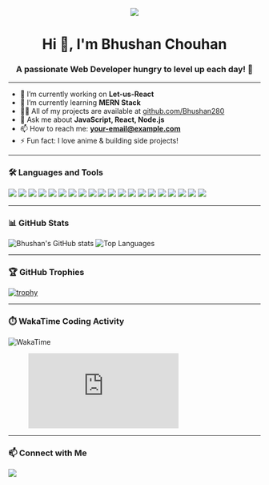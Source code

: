 <p align="center">
  <a href="https://github.com/Bhushan280">
    <img src="https://readme-typing-svg.demolab.com?font=Fira+Code&size=22&pause=1000&color=61DAFB&center=true&vCenter=true&width=435&lines=Hi+%F0%9F%91%8B%2C+I'm+Bhushan+Chouhan;MERN+Stack+Web+Developer;Anime+Fan+%F0%9F%8E%A9;JavaScript+%7C+React+%7C+Node.js;Let's+build+cool+things+together!">
  </a>
</p>


<h1 align="center">Hi 👋, I'm Bhushan Chouhan</h1>
<h3 align="center">A passionate Web Developer hungry to level up each day! 🚀</h3>

---

- 🔭 I’m currently working on **Let-us-React**
- 🌱 I’m currently learning **MERN Stack**
- 👨‍💻 All of my projects are available at [github.com/Bhushan280](https://github.com/Bhushan280)
- 💬 Ask me about **JavaScript, React, Node.js**
- 📫 How to reach me: **your-email@example.com**
- ⚡ Fun fact: I love anime & building side projects!

---

### 🛠️ Languages and Tools
<p align="left">
  <!-- Core Languages -->
  <img src="https://img.shields.io/badge/JavaScript-yellow?style=for-the-badge&logo=javascript&logoColor=black"/>
  <img src="https://img.shields.io/badge/TypeScript-007ACC?style=for-the-badge&logo=typescript&logoColor=white"/>
  <img src="https://img.shields.io/badge/Python-3776AB?style=for-the-badge&logo=python&logoColor=white"/>
  <img src="https://img.shields.io/badge/Java-ED8B00?style=for-the-badge&logo=openjdk&logoColor=white"/>

  <!-- Web Dev Stack -->
  <img src="https://img.shields.io/badge/HTML5-E34F26?style=for-the-badge&logo=html5&logoColor=white"/>
  <img src="https://img.shields.io/badge/CSS3-1572B6?style=for-the-badge&logo=css3&logoColor=white"/>
  <img src="https://img.shields.io/badge/React-20232a?style=for-the-badge&logo=react&logoColor=61DAFB"/>
  <img src="https://img.shields.io/badge/Node.js-339933?style=for-the-badge&logo=nodedotjs&logoColor=white"/>
  <img src="https://img.shields.io/badge/Express.js-000000?style=for-the-badge&logo=express&logoColor=white"/>
  <img src="https://img.shields.io/badge/Django-092E20?style=for-the-badge&logo=django&logoColor=white"/>

  <!-- Database & Messaging -->
  <img src="https://img.shields.io/badge/PostgreSQL-336791?style=for-the-badge&logo=postgresql&logoColor=white"/>
  <img src="https://img.shields.io/badge/MongoDB-4EA94B?style=for-the-badge&logo=mongodb&logoColor=white"/>
  <img src="https://img.shields.io/badge/Kafka-231F20?style=for-the-badge&logo=apachekafka&logoColor=white"/>

  <!-- DevOps & Cloud -->
  <img src="https://img.shields.io/badge/AWS-232F3E?style=for-the-badge&logo=amazonaws&logoColor=white"/>
  <img src="https://img.shields.io/badge/Docker-2496ED?style=for-the-badge&logo=docker&logoColor=white"/>

  <!-- Tools -->
  <img src="https://img.shields.io/badge/Git-F05032?style=for-the-badge&logo=git&logoColor=white"/>
  <img src="https://img.shields.io/badge/Jest-C21325?style=for-the-badge&logo=jest&logoColor=white"/>
  <img src="https://img.shields.io/badge/WebSockets-010101?style=for-the-badge&logo=socket.io&logoColor=white"/>
  <img src="https://img.shields.io/badge/AG%20Grid-FA0F00?style=for-the-badge&logoColor=white"/>

  <!-- Soft Skills -->
  <img src="https://img.shields.io/badge/Agile-0052CC?style=for-the-badge&logo=jira&logoColor=white"/>
</p>

---

### 📊 GitHub Stats
![Bhushan's GitHub stats](https://github-readme-stats.vercel.app/api?username=Bhushan280&show_icons=true&theme=radical)
![Top Languages](https://github-readme-stats.vercel.app/api/top-langs/?username=Bhushan280&layout=compact&theme=radical)

---

### 🏆 GitHub Trophies
[![trophy](https://github-profile-trophy.vercel.app/?username=Bhushan280&theme=darkhub)](https://github.com/ryo-ma/github-profile-trophy)

---

### ⏱️ WakaTime Coding Activity
![WakaTime](https://github-readme-stats.vercel.app/api/wakatime?username=bhushanDev&theme=radical)

<figure><embed src="https://wakatime.com/share/@bhushanDev/c5aabc1f-e4d3-424e-8e9f-f2851feeb4f1.svg"></embed></figure>


---

### 📫 Connect with Me
<p>
  <a href="https://www.linkedin.com/in/bhushan-chouhan07/" target="_blank">
    <img src="https://img.shields.io/badge/LinkedIn-blue?style=for-the-badge&logo=linkedin&logoColor=white" />
  </a>
</p>
